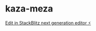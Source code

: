 # kaza-meza

[Edit in StackBlitz next generation editor ⚡️](https://stackblitz.com/~/github.com/mahmouda74/kaza-meza)